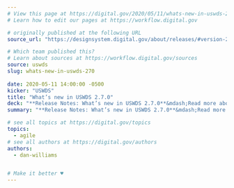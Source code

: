 ```yaml
---
# View this page at https://digital.gov/2020/05/11/whats-new-in-uswds-270
# Learn how to edit our pages at https://workflow.digital.gov

# originally published at the following URL
source_url: "https://designsystem.digital.gov/about/releases/#version-270"

# Which team published this?
# Learn about sources at https://workflow.digital.gov/sources
source: uswds
slug: whats-new-in-uswds-270
 
date: 2020-05-11 14:00:00 -0500
kicker: "USWDS"
title: "What’s new in USWDS 2.7.0"
deck: "**Release Notes: What’s new in USWDS 2.7.0**&mdash;Read more about these components on our website, but we’re excited to start releasing the first of a number of new design system components planned for 2020!"
summary: "**Release Notes: What’s new in USWDS 2.7.0**&mdash;Read more about these components on our website, but we’re excited to start releasing the first of a number of new design system components planned for 2020!"

# see all topics at https://digital.gov/topics
topics: 
  - agile
# see all authors at https://digital.gov/authors
authors: 
  - dan-williams


# Make it better ♥
---
```


